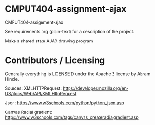 CMPUT404-assignment-ajax
==============================

CMPUT404-assignment-ajax

See requirements.org (plain-text) for a description of the project.

Make a shared state AJAX drawing program

Contributors / Licensing
========================

Generally everything is LICENSE'D under the Apache 2 license by Abram Hindle.

Sources:
XMLHTTPRequest:
https://developer.mozilla.org/en-US/docs/Web/API/XMLHttpRequest

Json:
https://www.w3schools.com/python/python_json.asp

Canvas Radial gradient:
https://www.w3schools.com/tags/canvas_createradialgradient.asp
